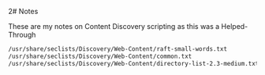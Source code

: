 2# Notes

These are my notes on Content Discovery scripting as this was a Helped-Through

```bash
/usr/share/seclists/Discovery/Web-Content/raft-small-words.txt
/usr/share/seclists/Discovery/Web-Content/common.txt
/usr/share/seclists/Discovery/Web-Content/directory-list-2.3-medium.txt
```

